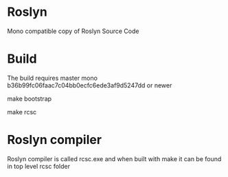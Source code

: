 Roslyn
======
 
Mono compatible copy of Roslyn Source Code
 
Build
============
 
The build requires master mono b36b99fc06faac7c04bb0ecfc6ede3af9d5247dd or newer
 
make bootstrap
 
make rcsc
 
 
Roslyn compiler
============
 
Roslyn compiler is called rcsc.exe and when built with make it can be found in top level rcsc folder